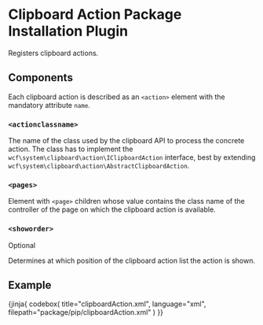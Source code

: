 # Clipboard Action Package Installation Plugin

Registers clipboard actions.

## Components

Each clipboard action is described as an `<action>` element with the mandatory attribute `name`.

### `<actionclassname>`

The name of the class used by the clipboard API to process the concrete action.
The class has to implement the `wcf\system\clipboard\action\IClipboardAction` interface, best by extending `wcf\system\clipboard\action\AbstractClipboardAction`.

### `<pages>`

Element with `<page>` children whose value contains the class name of the controller of the page on which the clipboard action is available.

### `<showorder>`

<span class="label label-info">Optional</span>

Determines at which position of the clipboard action list the action is shown.


## Example

{jinja{ codebox(
  title="clipboardAction.xml",
  language="xml",
  filepath="package/pip/clipboardAction.xml"
) }}
